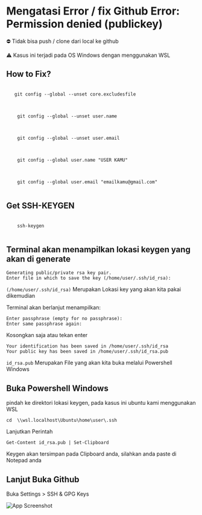 # Mengatasi Error / fix Github Error: Permission denied (publickey)

⛔ Tidak bisa push / clone dari local ke github

⚠️ Kasus ini terjadi pada OS Windows dengan menggunakan WSL

## How to Fix?

<pre>
  <code class="language-java">
   git config --global --unset core.excludesfile
  </code>
</pre>

<pre>
  <code class="language-java">
    git config --global --unset user.name
  </code>
</pre>

<pre>
  <code class="language-java">
    git config --global --unset user.email
  </code>
</pre>

<pre>
  <code class="language-java">
    git config --global user.name "USER KAMU"
  </code>
</pre>

<pre>
  <code class="language-java">
    git config --global user.email "emailkamu@gmail.com"
  </code>
</pre>

## Get SSH-KEYGEN
<pre>
  <code class="language-java">
    ssh-keygen
  </code>
</pre>

## Terminal akan menampilkan lokasi keygen yang akan di generate
```
Generating public/private rsa key pair.
Enter file in which to save the key (/home/user/.ssh/id_rsa): 
```
<code>(/home/user/.ssh/id_rsa)</code> Merupakan Lokasi key yang akan kita pakai dikemudian

Terminal akan berlanjut menampilkan:
```
Enter passphrase (empty for no passphrase): 
Enter same passphrase again: 
```
Kosongkan saja atau tekan enter

```
Your identification has been saved in /home/user/.ssh/id_rsa
Your public key has been saved in /home/user/.ssh/id_rsa.pub
```
<code>id_rsa.pub</code> Merupakan File yang akan kita buka melalui Powershell Windows

## Buka Powershell Windows
pindah ke direktori lokasi keygen, pada kasus ini ubuntu kami menggunakan WSL
```
cd  \\wsl.localhost\Ubuntu\home\user\.ssh
```
Lanjutkan Perintah
```
Get-Content id_rsa.pub | Set-Clipboard
```
Keygen akan tersimpan pada Clipboard anda, silahkan anda paste di Notepad anda

## Lanjut Buka Github
Buka Settings > SSH & GPG Keys

![App Screenshot](https://github.com/arka-p/errorlog/blob/main/Image01)
